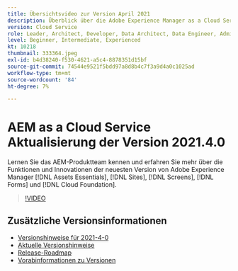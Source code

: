 ```yaml
---
title: Übersichtsvideo zur Version April 2021
description: Überblick über die Adobe Experience Manager as a Cloud Service-Version 2021.4.0.
version: Cloud Service
role: Leader, Architect, Developer, Data Architect, Data Engineer, Admin, User
level: Beginner, Intermediate, Experienced
kt: 10218
thumbnail: 333364.jpeg
exl-id: b4d38240-f530-4621-a5c4-8878351d15bf
source-git-commit: 74544e9521f5bdd97a8d8b4c7f3a9d4a0c1025ad
workflow-type: tm+mt
source-wordcount: '84'
ht-degree: 7%

---
```


# AEM as a Cloud Service Aktualisierung der Version 2021.4.0

Lernen Sie das AEM-Produktteam kennen und erfahren Sie mehr über die Funktionen und Innovationen der neuesten Version von Adobe Experience Manager [!DNL Assets Essentials], [!DNL Sites], [!DNL Screens], [!DNL Forms] und [!DNL Cloud Foundation].

>[!VIDEO](https://video.tv.adobe.com/v/333364/?quality=12&learn=on)

## Zusätzliche Versionsinformationen

* [Versionshinweise für 2021-4-0](https://experienceleague.adobe.com/docs/experience-manager-cloud-service/content/release-notes/release-notes/2021/release-notes-2021-4-0.html)
* [Aktuelle Versionshinweise](https://experienceleague.adobe.com/docs/experience-manager-cloud-service/content/release-notes/home.html)
* [Release-Roadmap](https://experienceleague.adobe.com/docs/experience-manager-release-information/aem-release-updates/update-releases-roadmap.html?lang=de)
* [Vorabinformationen zu Versionen](https://experienceleague.adobe.com/docs/experience-manager-cloud-service/content/release-notes/prerelease.html)
